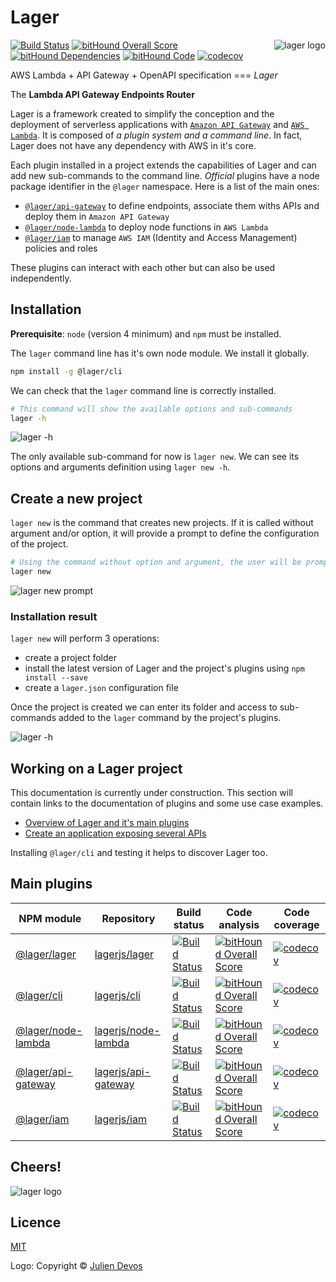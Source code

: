 Lager
===

<img align="right" alt="lager logo" src="https://raw.githubusercontent.com/lagerjs/lager/master/img/lager-logo2.png" />

[![Build Status](https://travis-ci.org/lagerjs/lager.svg)](https://travis-ci.org/lagerjs/lager)
[![bitHound Overall Score](https://www.bithound.io/github/lagerjs/lager/badges/score.svg)](https://www.bithound.io/github/lagerjs/lager)
[![bitHound Dependencies](https://www.bithound.io/github/lagerjs/lager/badges/dependencies.svg)](https://www.bithound.io/github/lagerjs/lager/dev/dependencies/npm)
[![bitHound Code](https://www.bithound.io/github/lagerjs/lager/badges/code.svg)](https://www.bithound.io/github/lagerjs/lager)
[![codecov](https://codecov.io/gh/lagerjs/lager/branch/master/graph/badge.svg)](https://codecov.io/gh/lagerjs/lager)

AWS Lambda + API Gateway + OpenAPI specification === *Lager*

The **Lambda API Gateway Endpoints Router**

Lager is a framework created to simplify the conception and the deployment of serverless applications with
[`Amazon API Gateway`](https://aws.amazon.com/api-gateway/) and [`AWS Lambda`](https://aws.amazon.com/lambda/).
It is composed of *a plugin system and a command line*. In fact, Lager does not have any dependency with AWS in it's core.

Each plugin installed in a project extends the capabilities of Lager and can add new sub-commands to the command line.
*Official* plugins have a node package identifier in the `@lager` namespace. Here is a list of the main ones:

*   [`@lager/api-gateway`](https://www.npmjs.com/package/@lager/api-gateway) to define endpoints, associate them withs APIs and deploy them in
    `Amazon API Gateway`
*   [`@lager/node-lambda`](https://www.npmjs.com/package/@lager/node-lambda) to deploy node functions in `AWS Lambda`
*   [`@lager/iam`](https://www.npmjs.com/package/@lager/iam) to manage `AWS IAM` (Identity and Access Management) policies and roles

These plugins can interact with each other but can also be used independently.

Installation
---

**Prerequisite**: `node` (version 4 minimum) and `npm` must be installed.

The `lager` command line has it's own node module. We install it globally.

```bash
npm install -g @lager/cli
```

We can check that the `lager` command line is correctly installed.

```bash
# This command will show the available options and sub-commands
lager -h
```

![lager -h](https://raw.githubusercontent.com/lagerjs/lager/master/img/lager-h.png)

The only available sub-command for now is `lager new`. We can see its options and arguments definition using `lager new -h`.

Create a new project
---

`lager new` is the command that creates new projects.
If it is called without argument and/or option, it will provide a prompt to define the configuration of the project.

```bash
# Using the command without option and argument, the user will be prompted to give information about the project configuration
lager new
```

![lager new prompt](https://raw.githubusercontent.com/lagerjs/lager/master/img/prompt.gif)

### Installation result

`lager new` will perform 3 operations:

*   create a project folder
*   install the latest version of Lager and the project's plugins using `npm install --save`
*   create a `lager.json` configuration file

Once the project is created we can enter its folder and access to sub-commands added to the `lager` command by the project's plugins.

![lager -h](https://raw.githubusercontent.com/lagerjs/lager/master/img/lager-h2.png)

Working on a Lager project
---

This documentation is currently under construction. This section will contain links to the documentation of plugins and some use case examples.

*   [Overview of Lager and it's main plugins](docs/overview.md#readme)
*   [Create an application exposing several APIs](docs/planet-express.md#readme)

Installing `@lager/cli` and testing it helps to discover Lager too.

Main plugins
---

| NPM module | Repository | Build status | Code analysis | Code coverage |
| ---------- |------------| ------------ | ------------- | ------------- |
| [@lager/lager](https://www.npmjs.com/package/@lager/lager) | [lagerjs/lager](https://github.com/lagerjs/lager) | [![Build Status](https://travis-ci.org/lagerjs/lager.svg)](https://travis-ci.org/lagerjs/lager) | [![bitHound Overall Score](https://www.bithound.io/github/lagerjs/lager/badges/score.svg)](https://www.bithound.io/github/lagerjs/lager) | [![codecov](https://codecov.io/gh/lagerjs/lager/branch/master/graph/badge.svg)](https://codecov.io/gh/lagerjs/lager) |
| [@lager/cli](https://www.npmjs.com/package/@lager/cli) | [lagerjs/cli](https://github.com/lagerjs/cli) | [![Build Status](https://travis-ci.org/lagerjs/cli.svg)](https://travis-ci.org/lagerjs/cli) | [![bitHound Overall Score](https://www.bithound.io/github/lagerjs/cli/badges/score.svg)](https://www.bithound.io/github/lagerjs/cli) | [![codecov](https://codecov.io/gh/lagerjs/cli/branch/master/graph/badge.svg)](https://codecov.io/gh/lagerjs/cli) |
| [@lager/node-lambda](https://www.npmjs.com/package/@lager/node-lambda) | [lagerjs/node-lambda](https://github.com/lagerjs/node-lambda) | [![Build Status](https://travis-ci.org/lagerjs/node-lambda.svg)](https://travis-ci.org/lagerjs/node-lambda) | [![bitHound Overall Score](https://www.bithound.io/github/lagerjs/node-lambda/badges/score.svg)](https://www.bithound.io/github/lagerjs/node-lambda) | [![codecov](https://codecov.io/gh/lagerjs/node-lambda/branch/master/graph/badge.svg)](https://codecov.io/gh/lagerjs/node-lambda) |
| [@lager/api-gateway](https://www.npmjs.com/package/@lager/api-gateway) | [lagerjs/api-gateway](https://github.com/lagerjs/api-gateway) | [![Build Status](https://travis-ci.org/lagerjs/api-gateway.svg)](https://travis-ci.org/lagerjs/api-gateway) | [![bitHound Overall Score](https://www.bithound.io/github/lagerjs/api-gateway/badges/score.svg)](https://www.bithound.io/github/lagerjs/api-gateway) | [![codecov](https://codecov.io/gh/lagerjs/api-gateway/branch/master/graph/badge.svg)](https://codecov.io/gh/lagerjs/api-gateway) |
| [@lager/iam](https://www.npmjs.com/package/@lager/iam) | [lagerjs/iam](https://github.com/lagerjs/iam) | [![Build Status](https://travis-ci.org/lagerjs/iam.svg)](https://travis-ci.org/lagerjs/iam) | [![bitHound Overall Score](https://www.bithound.io/github/lagerjs/iam/badges/score.svg)](https://www.bithound.io/github/lagerjs/iam) | [![codecov](https://codecov.io/gh/lagerjs/iam/branch/master/graph/badge.svg)](https://codecov.io/gh/lagerjs/iam) |

Cheers!
---

![lager logo](https://raw.githubusercontent.com/lagerjs/lager/master/img/lager-logo1.png)

Licence
---

[MIT](LICENSE)

Logo: Copyright © [Julien Devos](http://devos.ju.free.fr)
